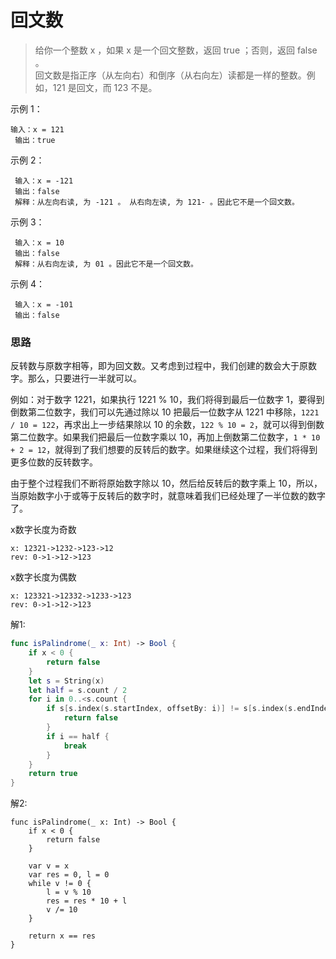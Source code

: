 
# 回文数

> 给你一个整数 x ，如果 x 是一个回文整数，返回 true ；否则，返回 false 。<br>
 回文数是指正序（从左向右）和倒序（从右向左）读都是一样的整数。例如，121 是回文，而 123 不是。


示例 1：
```
输入：x = 121
 输出：true
```

示例 2：
```
 输入：x = -121
 输出：false
 解释：从左向右读, 为 -121 。 从右向左读, 为 121- 。因此它不是一个回文数。
```


示例 3：
```
 输入：x = 10
 输出：false
 解释：从右向左读, 为 01 。因此它不是一个回文数。
```

示例 4：
```
 输入：x = -101
 输出：false
```

### 思路
反转数与原数字相等，即为回文数。又考虑到过程中，我们创建的数会大于原数字。那么，只要进行一半就可以。

例如：对于数字 1221，如果执行 1221 % 10，我们将得到最后一位数字 1，要得到倒数第二位数字，我们可以先通过除以 10 把最后一位数字从 1221 中移除，`1221 / 10 = 122`，再求出上一步结果除以 10 的余数，`122 % 10 = 2`，就可以得到倒数第二位数字。如果我们把最后一位数字乘以 10，再加上倒数第二位数字，`1 * 10 + 2 = 12`，就得到了我们想要的反转后的数字。如果继续这个过程，我们将得到更多位数的反转数字。

由于整个过程我们不断将原始数字除以 10，然后给反转后的数字乘上 10，所以，当原始数字小于或等于反转后的数字时，就意味着我们已经处理了一半位数的数字了。

x数字长度为奇数
```
x: 12321->1232->123->12
rev: 0->1->12->123
```

x数字长度为偶数
```
x: 123321->12332->1233->123
rev: 0->1->12->123
```

解1:
```swift
func isPalindrome(_ x: Int) -> Bool {
    if x < 0 {
        return false
    }
    let s = String(x)
    let half = s.count / 2
    for i in 0..<s.count {
        if s[s.index(s.startIndex, offsetBy: i)] != s[s.index(s.endIndex, offsetBy: -i-1)] {
            return false
        }
        if i == half {
            break
        }
    }
    return true
}
```

解2:
```swfit
func isPalindrome(_ x: Int) -> Bool {
    if x < 0 {
        return false
    }

    var v = x
    var res = 0, l = 0
    while v != 0 {
        l = v % 10
        res = res * 10 + l
        v /= 10
    }

    return x == res
}
```
